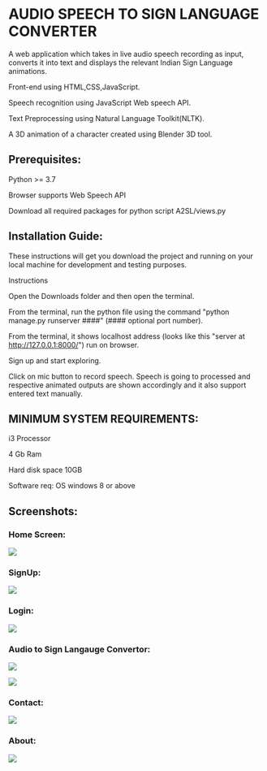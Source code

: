 
# AUDIO SPEECH TO SIGN LANGUAGE CONVERTER

A web application which takes in live audio speech recording as input, converts it into text and displays the relevant Indian Sign Language animations.

Front-end using HTML,CSS,JavaScript.

Speech recognition using JavaScript Web speech API.

Text Preprocessing using Natural Language Toolkit(NLTK).

A 3D animation of a character created using Blender 3D tool.


## Prerequisites:
Python >= 3.7

Browser supports Web Speech API

Download all required packages for python script A2SL/views.py
## Installation Guide:
These instructions will get you download the project and running on your local machine for development and testing purposes.

Instructions

Open the Downloads folder and then open the terminal.

From the terminal, run the python file using the command "python manage.py runserver ####" (#### optional port number).

From the terminal, it shows localhost address (looks like this "server at http://127.0.0.1:8000/") run on browser.

Sign up and start exploring.

Click on mic button to record speech.
Speech is going to processed and respective animated outputs are shown accordingly and it also support entered text manually.
## MINIMUM SYSTEM REQUIREMENTS:

i3 Processor

4 Gb Ram

Hard disk space 10GB

Software req: OS windows 8 or above

## Screenshots:
### Home Screen:

![](https://user-images.githubusercontent.com/89390696/171326229-71063cb7-b70c-4135-9d98-8ffdd6941da5.png)

### SignUp:

![](https://user-images.githubusercontent.com/89390696/171326591-47043d11-12aa-4842-8913-6760da710f53.png)

### Login:

![](https://user-images.githubusercontent.com/89390696/171326666-e1a0b79e-4da1-4194-9437-67dc8d73c5e5.png)

### Audio to Sign Langauge Convertor:

![](https://user-images.githubusercontent.com/89390696/171326732-3e324ee8-4e27-410e-b62b-b1aab6f3cfee.png)

![](https://user-images.githubusercontent.com/89390696/171326856-a77853c1-c6e3-48fe-9152-61007ff3d63f.png)

### Contact:

![](https://user-images.githubusercontent.com/89390696/171326984-897986c7-458b-4366-8df6-fe83f0a00f91.png)

### About:

![](https://user-images.githubusercontent.com/89390696/171327095-0191670d-46bb-4e6d-9345-75c84aac83f2.png)

